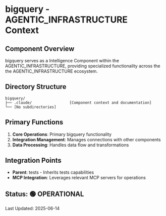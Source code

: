 # bigquery - AGENTIC_INFRASTRUCTURE Context

## Component Overview

bigquery serves as a Intelligence Component within the AGENTIC_INFRASTRUCTURE, providing specialized functionality across the the AGENTIC_INFRASTRUCTURE ecosystem.

## Directory Structure

```
bigquery/
├── .claude/                 [Component context and documentation]
└── [No subdirectories]
```

## Primary Functions

1. **Core Operations**: Primary bigquery functionality
2. **Integration Management**: Manages connections with other components
3. **Data Processing**: Handles data flow and transformations

## Integration Points

- **Parent**: tests - Inherits tests capabilities
- **MCP Integration**: Leverages relevant MCP servers for operations
  
## Status: 🟢 OPERATIONAL

Last Updated: 2025-06-14
